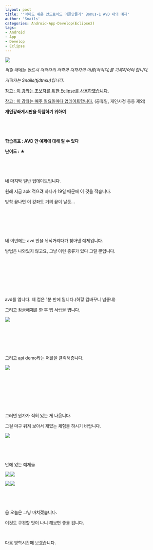 ```yaml
---
layout: post
title: '"아마도 쉬운 안드로이드 어플만들기" Bonus-1 AVD 내의 예제'
author: 'Snails'
categories: Android-App-Develop(Eclipse2)
tags:
- Android
- App
- Develop
- Eclipse
---
```



<script> location.href='https://cafe.naver.com/develoid/277404' ; </script>

<p><img src="https://dthumb-phinf.pstatic.net/?src=%22http%3A%2F%2Fpostfiles3.naver.net%2F20130523_178%2Ftjdtnsu_1369283538974akCh1_JPEG%2Fand.jpg%3Ftype%3Dw2%22&amp;type=cafe_wa740"></p><p><i>퍼갈 때에는 반드시 저작자의 허락과 저작자의 이름(아이디)를 기록하어야 합니다.</i></p><p><i>저작자는 Snails(tjdtnsu)입니다.</i></p><p><u>참고 : 이 강좌는 초보자를 위한 Eclipse를 사용하였습니다.</u></p><p><u>참고 : 이 강좌는 매주 일요일마다 업데이트합니다.</u> (공휴일, 개인사정 등등 제외)</p><p><span><strong><span>개인강좌게시판을 득템하기 위하여</span></strong></span><span>&nbsp;</span></p><p>&nbsp;</p><p><u>﻿</u></p><p><b><span>학습목표 :&nbsp;AVD 안 예제에 대해 알 수 있다</span></b></p><p><b><span><span>난이도 : ★</span></span></b></p><div></div><p></p><p>&nbsp;</p><p>&nbsp;</p><p>네 마지막 일반 업데이트입니다.</p><p>원래 지금 apk 적으려 하다가 19일 때문에 이 것을 적습니다.</p><p>방학 끝나면 이 강좌도 거의 끝이 날듯...</p><p>&nbsp;</p><p>&nbsp;</p><p>&nbsp;</p><p>네 이번에는 avd 안을 뒤적거리다가 찾아낸 예제입니다.</p><p>방법은 나와있지 않고요, 그냥 이런 종류가 있다 그럴 뿐입니다.</p><p>&nbsp;</p><p>&nbsp;</p><p>&nbsp;</p><p>&nbsp;</p><p>avd를 엽니다. 제 컴은 1분 만에 됩니다.(허헣 컴바꾸니 넘좋네)</p><p>그리고 잠금해제를 한 후 앱 서랍을 엽니다.</p><p><img src="https://dthumb-phinf.pstatic.net/?src=%22http%3A%2F%2Fblogfiles.naver.net%2F20130714_149%2Ftjdtnsu_13737799623120yIkO_PNG%2F%25C1%25A6%25B8%25F1_%25BE%25F8%25C0%25BD.png%22&amp;type=cafe_wa740"></p><p>&nbsp;</p><p>&nbsp;</p><p>&nbsp;</p><p>그리고 api demo라는 어플을 클릭해줍니다.</p><p><img src="https://dthumb-phinf.pstatic.net/?src=%22http%3A%2F%2Fblogfiles.naver.net%2F20130714_45%2Ftjdtnsu_1373780094366pGbMD_PNG%2F%25C1%25A6%25B8%25F1_%25BE%25F8%25C0%25BD.png%22&amp;type=cafe_wa740"></p><p>&nbsp;</p><p>&nbsp;</p><p>&nbsp;</p><p>&nbsp;</p><p>그러면 뭔가가 적혀 있는 게 나옵니다.</p><p>그걸 마구 뒤져 보아서 재밌는 체험을 하시기 바랍니다.</p><p><img src="https://dthumb-phinf.pstatic.net/?src=%22http%3A%2F%2Fblogfiles.naver.net%2F20130714_56%2Ftjdtnsu_1373780337877MSUes_PNG%2F%25C1%25A6%25B8%25F1_%25BE%25F8%25C0%25BD.png%22&amp;type=cafe_wa740"></p><p>&nbsp;</p><p>&nbsp;</p><p>안에 있는 예제들</p><p><img src="https://dthumb-phinf.pstatic.net/?src=%22http%3A%2F%2Fblogfiles.naver.net%2F20130714_280%2Ftjdtnsu_1373780387487Eallo_PNG%2F%25C1%25A6%25B8%25F1_%25BE%25F8%25C0%25BD.png%22&amp;type=cafe_wa740"><img src="https://dthumb-phinf.pstatic.net/?src=%22http%3A%2F%2Fblogfiles.naver.net%2F20130714_124%2Ftjdtnsu_1373780458804sG9Ot_PNG%2F%25C1%25A6%25B8%25F1_%25BE%25F8%25C0%25BD.png%22&amp;type=cafe_wa740"></p><p><img src="https://dthumb-phinf.pstatic.net/?src=%22http%3A%2F%2Fblogfiles.naver.net%2F20130714_235%2Ftjdtnsu_1373780554742fhvqA_PNG%2F%25C1%25A6%25B8%25F1_%25BE%25F8%25C0%25BD.png%22&amp;type=cafe_wa740"><img src="https://dthumb-phinf.pstatic.net/?src=%22http%3A%2F%2Fblogfiles.naver.net%2F20130714_278%2Ftjdtnsu_1373780616460CHzfD_PNG%2F%25C1%25A6%25B8%25F1_%25BE%25F8%25C0%25BD.png%22&amp;type=cafe_wa740"></p><p>&nbsp;</p><p>&nbsp;</p><p>음 오늘은 그냥 마치겠습니다.</p><p>이것도 구경할 맛이 나니 해보면 좋을 겁니다.</p><p>&nbsp;</p><p>다음 방학시간때 보겠습니다.</p>

